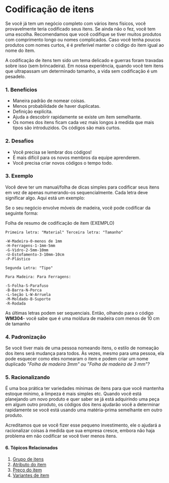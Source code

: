 # Codificação de itens



Se você já tem um negócio completo com vários itens físicos,
você provavelmente teria codificado seus itens. Se ainda não o fez, você tem uma escolha.
Recomendamos que você codifique se tiver muitos produtos com comprimento longo ou
nomes complicados. Caso você tenha poucos produtos com nomes curtos, é
é preferível manter o código do item igual ao nome do item.


A codificação de itens tem sido um tema delicado e guerras foram travadas sobre isso
(sem brincadeira). Em nossa experiência, quando você tem itens que ultrapassam um determinado
tamanho, a vida sem codificação é um pesadelo.


### 1. Benefícios


* Maneira padrão de nomear coisas.
* Menos probabilidade de haver duplicatas.
* Definição explícita.
* Ajuda a descobrir rapidamente se existe um item semelhante.
* Os nomes dos itens ficam cada vez mais longos à medida que mais tipos são introduzidos. Os códigos são mais curtos.


### 2. Desafios


* Você precisa se lembrar dos códigos!
* É mais difícil para os novos membros da equipe aprenderem.
* Você precisa criar novos códigos o tempo todo.


### 3. Exemplo


Você deve ter um manual/folha de dicas simples para codificar seus itens em vez de
apenas numerando-os sequencialmente. Cada letra deve significar algo. Aqui está
um exemplo:


Se o seu negócio envolve móveis de madeira, você pode codificar da seguinte forma:


Folha de resumo de codificação de item (EXEMPLO)



```
Primeira letra: "Material" Terceira letra: "Tamanho"

-W-Madeira-0-menos de 1mm
-H-Ferragens-1-1mm-5mm
-G-Vidro-2-5mm-10mm
-U-Estofamento-3-10mm-10cm
-P-Plástico

Segunda Letra: "Tipo"

Para Madeira: Para Ferragens:

-S-Folha-S-Parafuso
-B-Barra-N-Porca
-L-Seção L-W-Arruela
-M-Moldado-B-Suporte
-R-Rodada

```

As últimas letras podem ser sequenciais. Então, olhando para o código **WM304**-
você sabe que é uma moldura de madeira com menos de 10 cm de tamanho


### 4. Padronização


Se você tiver mais de uma pessoa nomeando itens, o estilo de nomeação dos itens será
mudança para todos. Às vezes, mesmo para uma pessoa, ela pode esquecer como
eles nomearam o item e podem criar um nome duplicado *"Folha de madeira 3mm" ou
"Folha de madeira de 3 mm"?*


### 5. Racionalizando


É uma boa prática ter variedades mínimas de itens para que você mantenha
estoque mínimo, a limpeza é mais simples etc. Quando você está planejando um novo
produto e quer saber se já está adquirindo uma peça em algum
outro produto, os códigos dos itens ajudarão você a determinar rapidamente se você está usando
uma matéria-prima semelhante em outro produto.


Acreditamos que se você fizer esse pequeno investimento, ele o ajudará a racionalizar
coisas à medida que sua empresa cresce, embora não haja problema em não codificar se você tiver menos
itens.


#### 6. Tópicos Relacionados


1. [Grupo de itens](/docs/pt/stock/item-group)
2. [Atributo do item](/docs/pt/stock/item-attribute)
3. [Preço do item](/docs/pt/stock/item-price)
4. [Variantes de item](/docs/pt/stock/item-variants)



